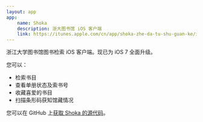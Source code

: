 ```yaml
---
layout: app
app:
    name: Shoka
    description: 浙大图书馆 iOS 客户端
    link: https://itunes.apple.com/cn/app/shoka-zhe-da-tu-shu-guan-ke/id660291962?ls=1&mt=8
---
```


浙江大学图书馆图书检索 iOS 客户端。现已为 iOS 7 全面升级。

您可以：

* 检索书目
* 查看单册状态及索书号
* 收藏喜爱的书目
* 扫描条形码获知馆藏情况

您可以在 GitHub 上<a href="https://github.com/TeaWhen/Shoka">获取 Shoka 的源代码</a>。
